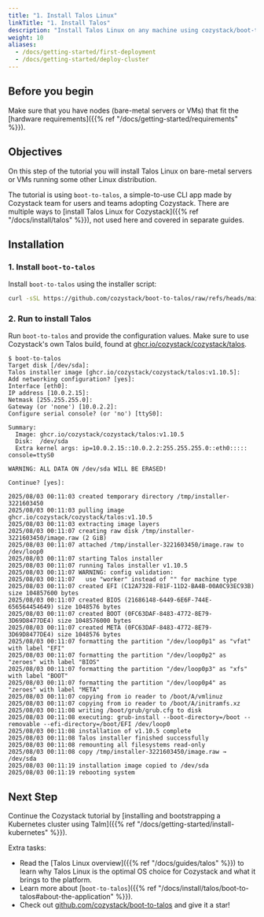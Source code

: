 ```yaml
---
title: "1. Install Talos Linux"
linkTitle: "1. Install Talos"
description: "Install Talos Linux on any machine using cozystack/boot-to-talos."
weight: 10
aliases:
  - /docs/getting-started/first-deployment
  - /docs/getting-started/deploy-cluster
---
```


## Before you begin

Make sure that you have nodes (bare-metal servers or VMs) that fit the
[hardware requirements]({{% ref "/docs/getting-started/requirements" %}}).

## Objectives

On this step of the tutorial you will install Talos Linux on bare-metal servers or VMs running some other Linux distribution.

The tutorial is using `boot-to-talos`, a simple-to-use CLI app made by Cozystack team for users and teams adopting Cozystack.
There are multiple ways to [install Talos Linux for Cozystack]({{% ref "/docs/install/talos" %}}), not used here and covered in separate guides.

## Installation

### 1. Install `boot-to-talos`

Install `boot-to-talos` using the installer script:

```bash
curl -sSL https://github.com/cozystack/boot-to-talos/raw/refs/heads/main/hack/install.sh | sh -s
```

### 2. Run to install Talos

Run `boot-to-talos` and provide the configuration values.
Make sure to use Cozystack's own Talos build, found at [ghcr.io/cozystack/cozystack/talos](https://github.com/cozystack/cozystack/pkgs/container/cozystack%2Ftalos).

```console
$ boot-to-talos
Target disk [/dev/sda]:
Talos installer image [ghcr.io/cozystack/cozystack/talos:v1.10.5]:
Add networking configuration? [yes]:
Interface [eth0]:
IP address [10.0.2.15]:
Netmask [255.255.255.0]:
Gateway (or 'none') [10.0.2.2]:
Configure serial console? (or 'no') [ttyS0]:

Summary:
  Image: ghcr.io/cozystack/cozystack/talos:v1.10.5
  Disk:  /dev/sda
  Extra kernel args: ip=10.0.2.15::10.0.2.2:255.255.255.0::eth0::::: console=ttyS0

WARNING: ALL DATA ON /dev/sda WILL BE ERASED!

Continue? [yes]:

2025/08/03 00:11:03 created temporary directory /tmp/installer-3221603450
2025/08/03 00:11:03 pulling image ghcr.io/cozystack/cozystack/talos:v1.10.5
2025/08/03 00:11:03 extracting image layers
2025/08/03 00:11:07 creating raw disk /tmp/installer-3221603450/image.raw (2 GiB)
2025/08/03 00:11:07 attached /tmp/installer-3221603450/image.raw to /dev/loop0
2025/08/03 00:11:07 starting Talos installer
2025/08/03 00:11:07 running Talos installer v1.10.5
2025/08/03 00:11:07 WARNING: config validation:
2025/08/03 00:11:07   use "worker" instead of "" for machine type
2025/08/03 00:11:07 created EFI (C12A7328-F81F-11D2-BA4B-00A0C93EC93B) size 104857600 bytes
2025/08/03 00:11:07 created BIOS (21686148-6449-6E6F-744E-656564454649) size 1048576 bytes
2025/08/03 00:11:07 created BOOT (0FC63DAF-8483-4772-8E79-3D69D8477DE4) size 1048576000 bytes
2025/08/03 00:11:07 created META (0FC63DAF-8483-4772-8E79-3D69D8477DE4) size 1048576 bytes
2025/08/03 00:11:07 formatting the partition "/dev/loop0p1" as "vfat" with label "EFI"
2025/08/03 00:11:07 formatting the partition "/dev/loop0p2" as "zeroes" with label "BIOS"
2025/08/03 00:11:07 formatting the partition "/dev/loop0p3" as "xfs" with label "BOOT"
2025/08/03 00:11:07 formatting the partition "/dev/loop0p4" as "zeroes" with label "META"
2025/08/03 00:11:07 copying from io reader to /boot/A/vmlinuz
2025/08/03 00:11:07 copying from io reader to /boot/A/initramfs.xz
2025/08/03 00:11:08 writing /boot/grub/grub.cfg to disk
2025/08/03 00:11:08 executing: grub-install --boot-directory=/boot --removable --efi-directory=/boot/EFI /dev/loop0
2025/08/03 00:11:08 installation of v1.10.5 complete
2025/08/03 00:11:08 Talos installer finished successfully
2025/08/03 00:11:08 remounting all filesystems read-only
2025/08/03 00:11:08 copy /tmp/installer-3221603450/image.raw → /dev/sda
2025/08/03 00:11:19 installation image copied to /dev/sda
2025/08/03 00:11:19 rebooting system
```

## Next Step

Continue the Cozystack tutorial by [installing and bootstrapping a Kubernetes cluster using Talm]({{% ref "/docs/getting-started/install-kubernetes" %}}).

Extra tasks:

-   Read the [Talos Linux overview]({{% ref "/docs/guides/talos" %}}) to learn why Talos Linux is the optimal OS choice for Cozystack
    and what it brings to the platform.
-   Learn more about [`boot-to-talos`]({{% ref "/docs/install/talos/boot-to-talos#about-the-application" %}}).
-   Check out [github.com/cozystack/boot-to-talos](https://github.com/cozystack/boot-to-talos) and give it a star!
